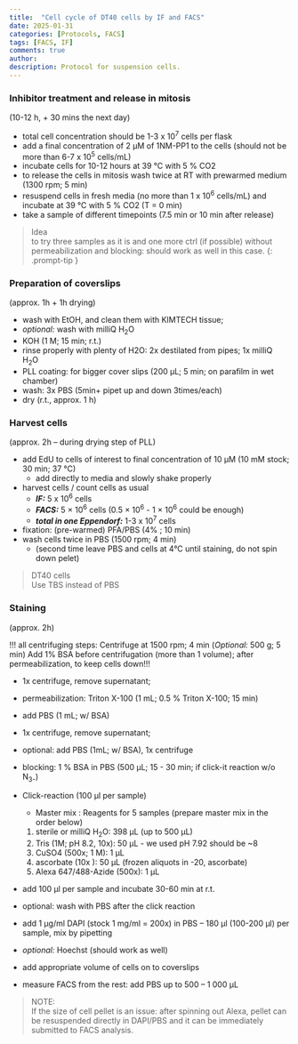 ```yaml
---
title:  "Cell cycle of DT40 cells by IF and FACS"
date: 2025-01-31 
categories: [Protocols, FACS]
tags: [FACS, IF]
comments: true
author:  
description: Protocol for suspension cells.
---
```


### Inhibitor treatment and release in mitosis
(10-12 h, + 30 mins the next day)

* total cell concentration should be 1-3 x 10<sup>7</sup> cells per flask 
* add a final concentration of 2 µM of 1NM-PP1 to the cells (should not be more than 6-7 x 10<sup>5</sup> cells/mL)
* incubate cells for 10-12 hours at 39 °C with 5 % CO2
* to release the cells in mitosis wash twice at RT with prewarmed medium (1300 rpm; 5 min) 
* resuspend cells in fresh media (no more than 1 x 10<sup>6</sup> cells/mL) and incubate at 39 °C with 5 % CO2  (T = 0 min)
* take a sample of different timepoints (7.5 min or 10 min after release)

>Idea<br>
to try three samples as it is and one more ctrl (if possible) without permeabilization and blocking: should work as well in this case.
{: .prompt-tip }


### Preparation of coverslips 
(approx. 1h + 1h drying)

* wash with EtOH, and clean them with KIMTECH tissue;
* *optional:* wash with milliQ H<sub>2</sub>O 
* KOH (1 M; 15 min; r.t.) 
* rinse properly with plenty of H2O: 2x destilated from pipes; 1x milliQ H<sub>2</sub>O 
* PLL coating: for bigger cover slips (200 µL; 5 min; on parafilm in wet chamber)
* wash: 3x PBS (5min+ pipet up and down 3times/each)
* dry (r.t., approx. 1 h)


### Harvest cells 
(approx. 2h – during drying step of PLL)

* add EdU to cells of interest to final concentration of 10 µM (10 mM stock; 30 min; 37 °C)
    * add directly to media and slowly shake properly
* harvest cells / count cells as usual 
    * ***IF:*** 5 x 10<sup>6</sup> cells
    * ***FACS:*** 5 × 10<sup>6</sup>  cells (0.5 × 10<sup>6</sup> - 1 × 10<sup>6</sup>  could be enough)
    * ***total in one Eppendorf:*** 1-3 x 10<sup>7</sup> cells
* fixation: (pre-warmed) PFA/PBS (4% ; 10 min)
* wash cells twice in PBS (1500 rpm; 4 min)
    * (second time leave PBS and cells at 4°C until staining, do not spin down pelet)


>DT40 cells<br>
Use TBS instead of PBS


### Staining 
(approx. 2h)

!!! all centrifuging steps: Centrifuge at 1500 rpm; 4 min (*Optional:* 500 g; 5 min)
       Add 1% BSA before centrifugation (more than 1 volume); after permeabilization, to keep cells down!!!

* 1x centrifuge, remove supernatant;
* permeabilization: Triton X-100 (1 mL; 0.5 % Triton X-100; 15 min) 
* add PBS (1 mL; w/ BSA)
* 1x centrifuge, remove supernatant;
* optional: add PBS (1mL; w/ BSA), 1x centrifuge
* blocking: 1 % BSA in PBS (500 µL; 15 - 30 min; if click-it reaction w/o N<sub>3-</sub>)<br>

* Click-reaction (100 µl per sample)
    * Master mix : Reagents for 5 samples (prepare master mix in the order below)

    1. sterile or milliQ H<sub>2</sub>O:		398 µL (up to 500 µL)
    1. Tris (1M; pH 8.2, 10x):		50 µL - we used pH 7.92 should be ~8 
    1. CuSO4 (500x; 1 M):		    1 µL
    1. ascorbate (10x ):		    50 µL (frozen aliquots in -20, ascorbate)
    1. Alexa 647/488-Azide (500x):	1 µL<br>

* add 100 µl per sample and incubate 30-60 min at r.t.
* optional: wash with PBS after the click reaction 

* add 1 µg/ml DAPI (stock 1 mg/ml = 200x) in PBS – 180 µl (100-200 µl) per sample, mix by pipetting
* *optional:* Hoechst (should work as well)

* add appropriate volume of cells on to coverslips
* measure FACS from the rest: add PBS up to 500 – 1 000 µL

>NOTE:<br>
If the size of cell pellet is an issue: after spinning out Alexa, pellet can be resuspended directly in DAPI/PBS and it can be immediately submitted to FACS analysis. 
